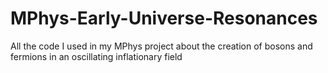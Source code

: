# MPhys-Early-Universe-Resonances
All the code I used in my MPhys project about the creation of bosons and fermions in an oscillating inflationary field
